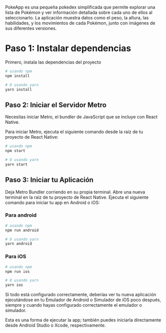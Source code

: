 
PokeApp es una pequeña pokedex simplificada que permite explorar una lista de Pokémon y ver información detallada sobre cada uno de ellos al seleccionarlo. La aplicación muestra datos como el peso, la altura, las habilidades, y los movimientos de cada Pokémon, junto con imágenes de sus diferentes versiones.

# Paso 1: Instalar dependencias

Primero, instala las dependencias del proyecto

```bash
# usando npm
npm install

# O usando yarn
yarn install
```

## Paso 2: Iniciar el Servidor Metro

Necesitas iniciar Metro, el bundler de JavaScript que se incluye con React Native.

Para iniciar Metro, ejecuta el siguiente comando desde la raíz de tu proyecto de React Native:


```bash
# usando npm
npm start

# O usando yarn
yarn start
```

## Paso 3: Iniciar tu Aplicación

Deja Metro Bundler corriendo en su propia terminal. Abre una nueva terminal en la raíz de tu proyecto de React Native. Ejecuta el siguiente comando para iniciar tu app en Android o iOS:

### Para android

```bash
# usando npm
npm run android

# O usando yarn
yarn android
```

### Para iOS

```bash
# usando npm
npm run ios

# O usando yarn
yarn ios
```

Si todo está configurado correctamente, deberías ver tu nueva aplicación ejecutándose en tu Emulador de Android o Simulador de iOS poco después, siempre y cuando hayas configurado correctamente el emulador o simulador.

Esta es una forma de ejecutar la app; también puedes iniciarla directamente desde Android Studio o Xcode, respectivamente.

